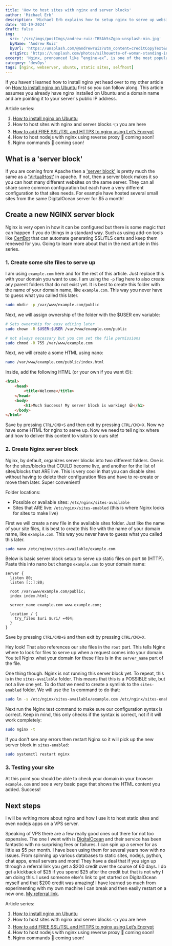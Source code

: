 ```yaml
---
title: 'How to host sites with nginx and server blocks'
author: 'Michael Erb'
description: 'Michael Erb explains how to setup nginx to serve up websites using a concept nginx calls server blocks'
date: '03-19-2024'
draft: false
img:
  src: '/src/imgs/postImgs/andrew-ruiz-TR5Ah5sZgpo-unsplash-min.jpg'
  byName: 'Andrew Ruiz'
  byUrl: 'https://unsplash.com/@andrewruiz?utm_content=creditCopyText&utm_medium=referral&utm_source=unsplash'
  origSrc: 'https://unsplash.com/photos/silhouette-of-woman-standing-in-front-of-blue-lights-TR5Ah5sZgpo?utm_content=creditCopyText&utm_medium=referral&utm_source=unsplash'
excerpt: 'Nginx, pronounced like “engine-ex”, is one of the most popular web servers in the world and is responsible for hosting some of the largest and highest-traffic sites on the internet. Need an extremely fast and easy to configure web server and reverse proxy? Look no further than nginx!... On Ubuntu it is very easy to install due to it being in the default repositories using `apt`.'
category: 'devOps'
tags: [nginx, webserver, ubuntu, static sites, selfhost]
---
```


If you haven't learned how to install nginx yet head over to my other article on [How to install nginx on Ubuntu](/blog/how-to-install-nginx-ubuntu) first so you can follow along. This article assumes you already have nginx installed on Ubuntu and a domain name and are pointing it to your server's public IP address.

Article series:
1. <a href="/blog/how-to-install-nginx-ubuntu" target="_blank">How to install nginx on Ubuntu</a>
2. How to host sites with nginx and server blocks 👈 you are here
3. <a href="/blog/how-to-add-free-ssltsl-https-to-nginx-using-lets-encrypt" target="_blank">How to add FREE SSL/TSL and HTTPS to nginx using Let’s Encrypt</a>
4. How to host nodejs with nginx using reverse proxy 🫥 coming soon!
5. Nginx commands 🫥 coming soon!

## What is a 'server block'

If you are coming from Apache then a ['server block'](https://www.nginx.com/resources/wiki/start/topics/examples/server_blocks/) is pretty much the same as a ['VirtualHost'](https://httpd.apache.org/docs/2.4/vhosts/examples.html) in apache. If not, then a server block makes it so you can host many different websites on the same server. They can all share some common configuration but each have a very different configuration to that sites needs. For example have hosted several small sites from the same DigitalOcean server for $5 a month!

## Create a new NGINX server block

Nginx is very open in how it can be configured but there is some magic that can happen if you do things in a standard way. Such as using add-on tools like [CertBot](https://certbot.eff.org/) that can automate generating SSL/TLS certs and keep them renewed for you. Going to learn more about that in the next article in this series.

### 1. Create some site files to serve up

I am using `example.com` here and for the rest of this article. Just replace this with your domain you want to use. I am using the `-p` flag here to also create any parent folders that do not exist yet. It is best to create this folder with the name of your domain name, like `example.com`. This way you never have to guess what you called this later.

```bash
sudo mkdir -p /var/www/example.com/public
```

Next, we will assign ownership of the folder with the $USER env variable:

```bash
# Sets ownership for easy editing later
sudo chown -R $USER:$USER /var/www/example.com/public

# not always necessary but you can set the file permissions
sudo chmod -R 755 /var/www/example.com
```

Next, we will create a some HTML using nano:

```bash
nano /var/www/example.com/public/index.html
```

Inside, add the following HTML (or your own if you want 😉):

```html
<html>
    <head>
        <title>Welcome</title>
    </head>
    <body>
        <h1>Much Success! My server block is working! 😁</h1>
    </body>
</html>
```

Save by pressing `CTRL/CMD+S` and then exit by pressing `CTRL/CMD+X`. Now we have some HTML for nginx to serve up. Now we need to tell nginx where and how to deliver this content to visitors to ours site!

### 2. Create Nginx server block

Nginx, by default, organizes server blocks into two different folders. One is for the sites/blocks that COULD become live, and another for the list of sites/blocks that ARE live. This is very cool in that you can disable sites without having to delete their configuration files and have to re-create or move them later. Super convenient!

Folder locations:

* Possible or available sites: `/etc/nginx/sites-available`
* Sites that ARE live: `/etc/nginx/sites-enabled` (this is where Nginx looks for sites to make live)

First we will create a new file in the available sites folder. Just like the name of your site files, it is best to create this file with the name of your domain name, like `example.com`. This way you never have to guess what you called this later.

```bash
sudo nano /etc/nginx/sites-available/example.com
```

Below is basic server block setup to serve up static files on port `80` (HTTP). Paste this into nano but change `example.com` to your domain name:

```nginx
server {
  listen 80;
  listen [::]:80;

  root /var/www/example.com/public;
  index index.html;

  server_name example.com www.example.com;

  location / {
    try_files $uri $uri/ =404;
  }
}
```
Save by pressing `CTRL/CMD+S` and then exit by pressing `CTRL/CMD+X`.

Hey look! That also references our site files in the `root` part. This tells Nginx where to look for files to serve up when a request comes into your domain. You tell Nginx what your domain for these files is in the `server_name` part of the file.

One thing though. Nginx is not running this server block yet. To repeat, this is in the `sites-available` folder. This means that this is a POSSIBLE site, but not a live one yet. To do that we need to create a symlink to the `sites-enabled` folder. We will use the `ln` command to do that:

```bash
sudo ln -s /etc/nginx/sites-available/example.com /etc/nginx/sites-enabled/
```

Next run the Nginx test command to make sure our configuration syntax is correct. Keep in mind, this only checks if the syntax is correct, not if it will work completely:

```bash
sudo nginx -t
```

If you don't see any errors then restart Nginx so it will pick up the new server block in `sites-enabled`:

```bash
sudo systemctl restart nginx
```

### 3. Testing your site

At this point you should be able to check your domain in your browser `example.com` and see a very basic page that shows the HTML content you added. Success!

## Next steps

I will be writing more about nginx and how I use it to host static sites and even nodejs apps on a VPS server.

Speaking of VPS there are a few really good ones out there for not too expensive. The one I went with is [DigitalOcean](https://m.do.co/c/5274752299b2) and their service has been fantastic with no surprising fees or failures. I can spin up a server for as little as $5 per month. I have been using them for several years now with no issues. From spinning up various databases to static sites, nodejs, python, chat apps, email servers and more! They have a deal that if you sign up through a referral link you get a $200 credit over the course of 60 days. I do get a kickback of $25 if you spend $25 after the credit but that is not why I am doing this. I used someone else's link to get started on DigitalOcean myself and that $200 credit was amazing! I have learned so much from experimenting with my own machine I can break and then easily restart on a new one. [My referral link](https://m.do.co/c/5274752299b2).

Article series:
1. <a href="/blog/how-to-install-nginx-ubuntu" target="_blank">How to install nginx on Ubuntu</a>
2. How to host sites with nginx and server blocks 👈 you are here
3. <a href="/blog/how-to-add-free-ssltsl-https-to-nginx-using-lets-encrypt" target="_blank">How to add FREE SSL/TSL and HTTPS to nginx using Let’s Encrypt</a>
4. How to host nodejs with nginx using reverse proxy 🫥 coming soon!
5. Nginx commands 🫥 coming soon!

